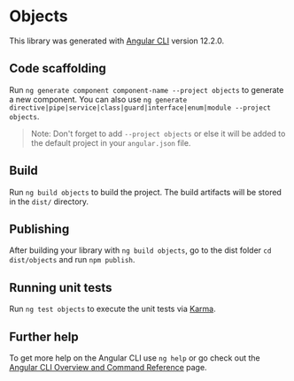 # Objects

This library was generated with [Angular CLI](https://github.com/angular/angular-cli) version 12.2.0.

## Code scaffolding

Run `ng generate component component-name --project objects` to generate a new component. You can also use `ng generate directive|pipe|service|class|guard|interface|enum|module --project objects`.
> Note: Don't forget to add `--project objects` or else it will be added to the default project in your `angular.json` file. 

## Build

Run `ng build objects` to build the project. The build artifacts will be stored in the `dist/` directory.

## Publishing

After building your library with `ng build objects`, go to the dist folder `cd dist/objects` and run `npm publish`.

## Running unit tests

Run `ng test objects` to execute the unit tests via [Karma](https://karma-runner.github.io).

## Further help

To get more help on the Angular CLI use `ng help` or go check out the [Angular CLI Overview and Command Reference](https://angular.io/cli) page.
